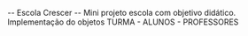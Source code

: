 -- Escola Crescer --
Mini projeto escola com objetivo didático. Implementação do objetos TURMA - ALUNOS - PROFESSORES